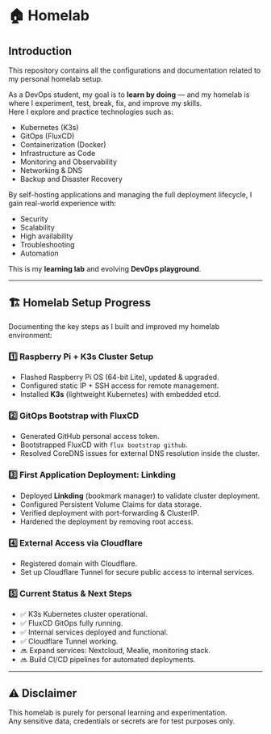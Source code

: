# 🏠 Homelab

## Introduction

This repository contains all the configurations and documentation related to my personal homelab setup.

As a DevOps student, my goal is to **learn by doing** — and my homelab is where I experiment, test, break, fix, and improve my skills.  
Here I explore and practice technologies such as:

- Kubernetes (K3s)
- GitOps (FluxCD)
- Containerization (Docker)
- Infrastructure as Code
- Monitoring and Observability
- Networking & DNS
- Backup and Disaster Recovery

By self-hosting applications and managing the full deployment lifecycle, I gain real-world experience with:

- Security
- Scalability
- High availability
- Troubleshooting
- Automation

This is my **learning lab** and evolving **DevOps playground**.

---

## 🏗 Homelab Setup Progress

Documenting the key steps as I built and improved my homelab environment:

### 1️⃣ Raspberry Pi + K3s Cluster Setup

- Flashed Raspberry Pi OS (64-bit Lite), updated & upgraded.
- Configured static IP + SSH access for remote management.
- Installed **K3s** (lightweight Kubernetes) with embedded etcd.

### 2️⃣ GitOps Bootstrap with FluxCD

- Generated GitHub personal access token.
- Bootstrapped FluxCD with `flux bootstrap github`.
- Resolved CoreDNS issues for external DNS resolution inside the cluster.

### 3️⃣ First Application Deployment: Linkding

- Deployed **Linkding** (bookmark manager) to validate cluster deployment.
- Configured Persistent Volume Claims for data storage.
- Verified deployment with port-forwarding & ClusterIP.
- Hardened the deployment by removing root access.

### 4️⃣ External Access via Cloudflare

- Registered domain with Cloudflare.
- Set up Cloudflare Tunnel for secure public access to internal services.

### 5️⃣ Current Status & Next Steps

- ✅ K3s Kubernetes cluster operational.
- ✅ FluxCD GitOps fully running.
- ✅ Internal services deployed and functional.
- ✅ Cloudflare Tunnel working.
- 🔜 Expand services: Nextcloud, Mealie, monitoring stack.
- 🔜 Build CI/CD pipelines for automated deployments.

---

## ⚠️ Disclaimer

This homelab is purely for personal learning and experimentation.  
Any sensitive data, credentials or secrets are for test purposes only.

